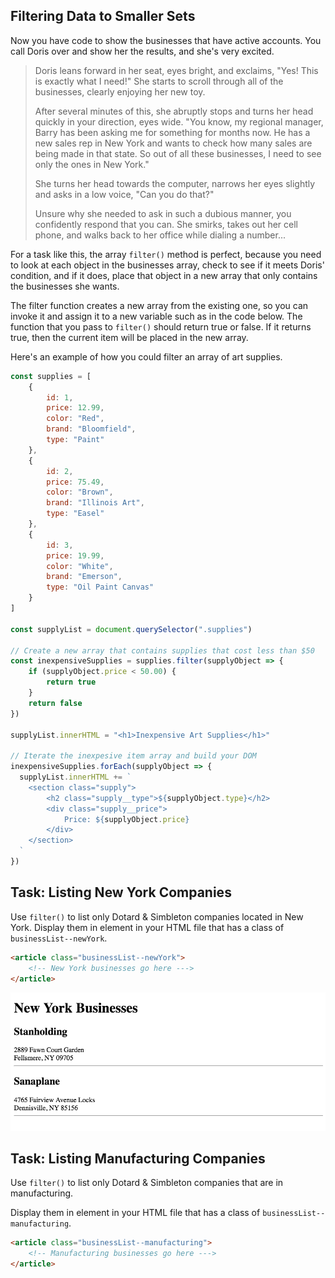 ## Filtering Data to Smaller Sets

Now you have code to show the businesses that have active accounts. You call Doris over and show her the results, and she's very excited.

> Doris leans forward in her seat, eyes bright, and exclaims, "Yes! This is exactly what I need!" She starts to scroll through all of the businesses, clearly enjoying her new toy.
>
> After several minutes of this, she abruptly stops and turns her head quickly in your direction, eyes wide. "You know, my regional manager, Barry has been asking me for something for months now. He has a new sales rep in New York and wants to check how many sales are being made in that state. So out of all these businesses, I need to see only the ones in New York."
>
> She turns her head towards the computer, narrows her eyes slightly and asks in a low voice, "Can you do that?"
>
> Unsure why she needed to ask in such a dubious manner, you confidently respond that you can. She smirks, takes out her cell phone, and walks back to her office while dialing a number...

For a task like this, the array `filter()` method is perfect, because you need to look at each object in the businesses array, check to see if it meets Doris' condition, and if it does, place that object in a new array that only contains the businesses she wants.

The filter function creates a new array from the existing one, so you can invoke it and assign it to a new variable such as in the code below. The function that you pass to `filter()` should return true or false. If it returns true, then the current item will be placed in the new array.

Here's an example of how you could filter an array of art supplies.

```js
const supplies = [
    {
        id: 1,
        price: 12.99,
        color: "Red",
        brand: "Bloomfield",
        type: "Paint"
    },
    {
        id: 2,
        price: 75.49,
        color: "Brown",
        brand: "Illinois Art",
        type: "Easel"
    },
    {
        id: 3,
        price: 19.99,
        color: "White",
        brand: "Emerson",
        type: "Oil Paint Canvas"
    }
]

const supplyList = document.querySelector(".supplies")

// Create a new array that contains supplies that cost less than $50
const inexpensiveSupplies = supplies.filter(supplyObject => {
    if (supplyObject.price < 50.00) {
        return true
    }
    return false
})

supplyList.innerHTML = "<h1>Inexpensive Art Supplies</h1>"

// Iterate the inexpesive item array and build your DOM
inexpensiveSupplies.forEach(supplyObject => {
  supplyList.innerHTML += `
    <section class="supply">
        <h2 class="supply__type">${supplyObject.type}</h2>
        <div class="supply__price">
            Price: ${supplyObject.price}
        </div>
    </section>
  `
})
```

## Task: Listing New York Companies

Use `filter()` to list only Dotard &amp; Simbleton companies located in New York. Display them in element in your HTML file that has a class of `businessList--newYork`.

```html
<article class="businessList--newYork">
    <!-- New York businesses go here --->
</article>
```

![list of new york businesses](./images/dotard-simbleton-newyork-list.png)

## Task: Listing Manufacturing Companies

Use `filter()` to list only Dotard &amp; Simbleton companies that are in manufacturing.

Display them in element in your HTML file that has a class of `businessList--manufacturing`.

```html
<article class="businessList--manufacturing">
    <!-- Manufacturing businesses go here --->
</article>
```